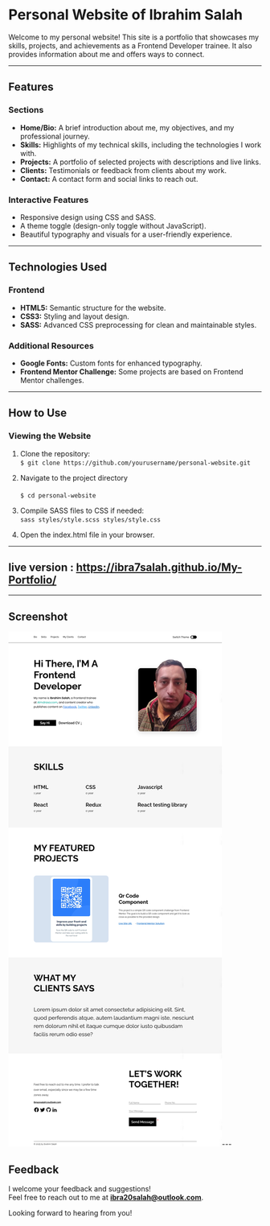 # Personal Website of Ibrahim Salah

Welcome to my personal website! This site is a portfolio that showcases my skills, projects, and achievements as a Frontend Developer trainee. It also provides information about me and offers ways to connect.

---

## Features

### **Sections**

- **Home/Bio:** A brief introduction about me, my objectives, and my professional journey.
- **Skills:** Highlights of my technical skills, including the technologies I work with.
- **Projects:** A portfolio of selected projects with descriptions and live links.
- **Clients:** Testimonials or feedback from clients about my work.
- **Contact:** A contact form and social links to reach out.

### **Interactive Features**

- Responsive design using CSS and SASS.
- A theme toggle (design-only toggle without JavaScript).
- Beautiful typography and visuals for a user-friendly experience.

---

## Technologies Used

### **Frontend**

- **HTML5:** Semantic structure for the website.
- **CSS3:** Styling and layout design.
- **SASS:** Advanced CSS preprocessing for clean and maintainable styles.

### **Additional Resources**

- **Google Fonts:** Custom fonts for enhanced typography.
- **Frontend Mentor Challenge:** Some projects are based on Frontend Mentor challenges.

---

## How to Use

### **Viewing the Website**

1. Clone the repository:
   <br>
   `$ git clone https://github.com/yourusername/personal-website.git`

2. Navigate to the project directory\
    <br>
   `$ cd personal-website`

3. Compile SASS files to CSS if needed:
   <br>
   `sass styles/style.scss styles/style.css`

4. Open the index.html file in your browser.

---

## live version : https://ibra7salah.github.io/My-Portfolio/

---

## Screenshot

![Website Screenshot](/images/ibra7salah.github.io-screenshots.png)---

## Feedback

I welcome your feedback and suggestions!  
Feel free to reach out to me at **[ibra20salah@outlook.com](mailto:ibra20salah@outlook.com)**.

Looking forward to hearing from you!
